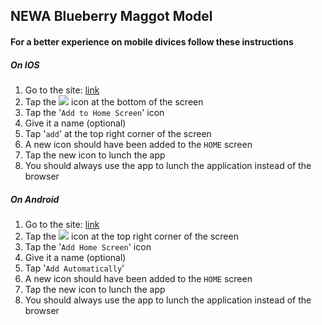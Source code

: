 ## NEWA Blueberry Maggot Model

#### For a better experience on mobile divices follow these instructions

##### On IOS

1.  Go to the site: [link](https://alexsinfarosa.github.io/blueberry-maggot-model-new/)
2.  Tap the <img src="https://png.icons8.com/ios/18/000000/level-up.png"> icon at the bottom of the screen
3.  Tap the '`Add to Home Screen`' icon
4.  Give it a name (optional)
5.  Tap '`add`' at the top right corner of the screen
6.  A new icon should have been added to the `HOME` screen
7.  Tap the new icon to lunch the app
8.  You should always use the app to lunch the application instead of the browser

##### On Android

1.  Go to the site: [link](https://alexsinfarosa.github.io/blueberry-maggot-model-new/)
2.  Tap the <img src="https://png.icons8.com/material/18/000000/menu-2.png"> icon at the top right corner of the screen
3.  Tap the '`Add Home Screen`' icon
4.  Give it a name (optional)
5.  Tap '`Add Automatically`'
6.  A new icon should have been added to the `HOME` screen
7.  Tap the new icon to lunch the app
8.  You should always use the app to lunch the application instead of the browser
